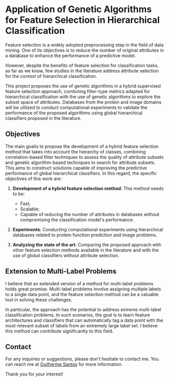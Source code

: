 # Application of Genetic Algorithms for Feature Selection in Hierarchical Classification

Feature selection is a widely adopted preprocessing step in the field of data mining. One of its objectives is to reduce the number of original attributes in a database to enhance the performance of a predictive model. 

However, despite the benefits of feature selection for classification tasks, as far as we know, few studies in the literature address attribute selection for the context of hierarchical classification. 

This project proposes the use of genetic algorithms in a hybrid supervised feature selection approach, combining filter-type metrics adapted for hierarchical classification with the use of genetic algorithms to explore the subset space of attributes. Databases from the protein and image domains will be utilized to conduct computational experiments to validate the performance of the proposed algorithms using global hierarchical classifiers proposed in the literature.

## Objectives

The main goalis to propose the development of a hybrid feature selection method that takes into account the hierarchy of classes, combining correlation-based filter techniques to assess the quality of attribute subsets and genetic algorithm-based techniques to search for attribute subsets. This aims to construct solutions capable of improving the predictive performance of global hierarchical classifiers. In this regard, the specific objectives of this work are:

1. **Development of a hybrid feature selection method**: This method needs to be:
   - Fast;
   - Scalable;
   - Capable of reducing the number of attributes in databases without compromising the classification model's performance.

2. **Experiments**: Conducting computational experiments using hierarchical databases related to protein function prediction and image problems.

3. **Analyzing the state of the art**: Comparing the proposed approach with other feature selection methods available in the literature and with the use of global classifiers without attribute selection.

## Extension to Multi-Label Problems

I believe that an extended version of a method for multi-label problems holds great promise. Multi-label problems involve assigning multiple labels to a single data point, and the feature selection method can be a valuable tool in solving these challenges.

In particular, the approach has the potential to address extreme multi-label classification problems. In such scenarios, the goal is to learn feature architectures and classifiers that can automatically tag a data point with the most relevant subset of labels from an extremely large label set. I believe this method can contribute significantly to this field.

## Contact

For any inquiries or suggestions, please don't hesitate to contact me. You can reach me at [Guilherme Santos](mailto:gssantoz2012@gmail.com) for more information.

Thank you for your interest!
